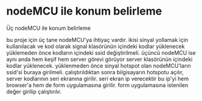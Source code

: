 # nodeMCU ile konum belirleme
Üç nodeMCU ile  konum belirleme





bu proje için üç tane nodeMCU'ya ihtiyaç vardır.
ikisi sinyal yollamak için kullanılacak ve kod olarak signal klasörünün içindeki kodlar yüklenecek
yüklemeden önce kodların içindeki ssid değiştirilmeli.
üçüncü nodeMCU ise aynı anda hem keşif hem server görevi görüyor server klasörünün içindeki kodlar yüklenecek.
yüklenmeden önce sinyal hotspot olan nodeMCU'ların ssid'si buraya girilmeli.
çalıştırıldıktan sonra bilgisayarın hotspotu açılır, server kodlarının seri ekranına girilir.
seri ekran ip verecektir bu ip'yi hem browser'a hem de form uygulamasına girilir.
form uygulamasına istenilen değer girilip çalıştırılır.

